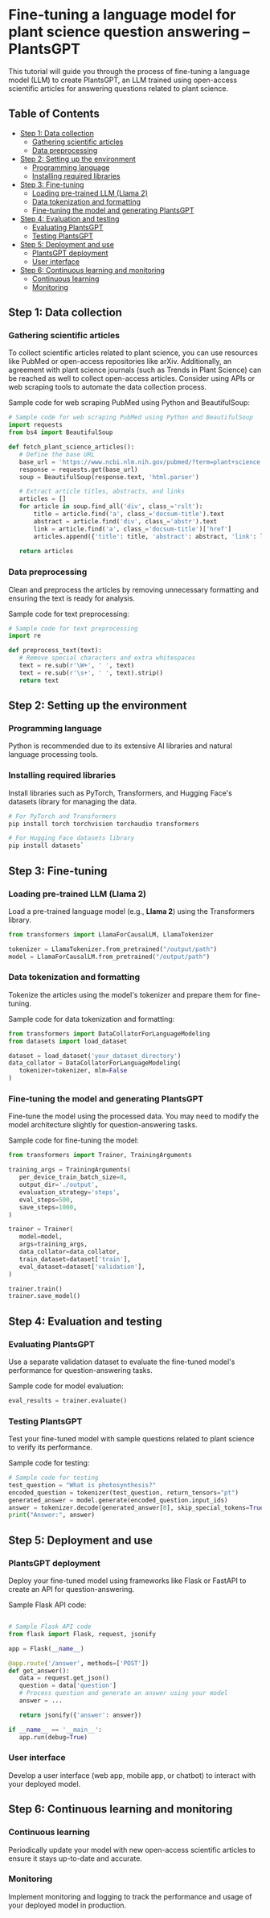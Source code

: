 # Fine-tuning a language model for plant science question answering – PlantsGPT

This tutorial will guide you through the process of fine-tuning a language model (LLM) to create PlantsGPT, an LLM trained using open-access scientific articles for answering questions related to plant science.

## Table of Contents

- [Step 1: Data collection](#step-1-data-collection)
  - [Gathering scientific articles](#gathering-scientific-articles)
  - [Data preprocessing](#data-preprocessing)
- [Step 2: Setting up the environment](#step-2-setting-up-the-environment)
  - [Programming language](#programming-language)
  - [Installing required libraries](#installing-required-libraries)
- [Step 3: Fine-tuning](#step-3-fine-tuning)
  - [Loading pre-trained LLM (Llama 2)](#loading-pre-trained-llm)
  - [Data tokenization and formatting](#data-tokenization-and-formatting)
  - [Fine-tuning the model and generating PlantsGPT](#fine-tuning-and-generating-plantsgpt)
- [Step 4: Evaluation and testing](#step-4-evaluation-and-testing)
  - [Evaluating PlantsGPT](#evaluating-plantsgpt)
  - [Testing PlantsGPT](#testing-plantsgpt)
- [Step 5: Deployment and use](#step-5-deployment-and-use)
  - [PlantsGPT deployment](#plantsgpt-deployment)
  - [User interface](#user-interface)
- [Step 6: Continuous learning and monitoring](#step-6-continuous-learning-and-monitoring)
  - [Continuous learning](#continuous-learning)
  - [Monitoring](#monitoring)

## Step 1: Data collection

### Gathering scientific articles

To collect scientific articles related to plant science, you can use resources like PubMed or open-access repositories like arXiv. Additionally, an agreement with plant science journals (such as Trends in Plant Science) can be reached as well to collect open-access articles. Consider using APIs or web scraping tools to automate the data collection process.

Sample code for web scraping PubMed using Python and BeautifulSoup:

```python
# Sample code for web scraping PubMed using Python and BeautifulSoup
import requests
from bs4 import BeautifulSoup

def fetch_plant_science_articles():
   # Define the base URL
   base_url = 'https://www.ncbi.nlm.nih.gov/pubmed/?term=plant+science'
   response = requests.get(base_url)
   soup = BeautifulSoup(response.text, 'html.parser')

   # Extract article titles, abstracts, and links
   articles = []
   for article in soup.find_all('div', class_='rslt'):
       title = article.find('a', class_='docsum-title').text
       abstract = article.find('div', class_='abstr').text
       link = article.find('a', class_='docsum-title')['href']
       articles.append({'title': title, 'abstract': abstract, 'link': link})
   
   return articles
   ```

### Data preprocessing

Clean and preprocess the articles by removing unnecessary formatting and ensuring the text is ready for analysis.

Sample code for text preprocessing:

```python
# Sample code for text preprocessing
import re

def preprocess_text(text):
   # Remove special characters and extra whitespaces
   text = re.sub(r'\W+', ' ', text)
   text = re.sub(r'\s+', ' ', text).strip()
   return text 
```
## Step 2: Setting up the environment

### Programming language

Python is recommended due to its extensive AI libraries and natural language processing tools.

### Installing required libraries

Install libraries such as PyTorch, Transformers, and Hugging Face's datasets library for managing the data.

```bash
# For PyTorch and Transformers
pip install torch torchvision torchaudio transformers

# For Hugging Face datasets library
pip install datasets` 
```
## Step 3: Fine-tuning

### Loading pre-trained LLM (Llama 2)

Load a pre-trained language model (e.g., **Llama 2**) using the Transformers library.
```python
from transformers import LlamaForCausalLM, LlamaTokenizer

tokenizer = LlamaTokenizer.from_pretrained("/output/path")
model = LlamaForCausalLM.from_pretrained("/output/path") 
```
### Data tokenization and formatting

Tokenize the articles using the model's tokenizer and prepare them for fine-tuning.

Sample code for data tokenization and formatting:

```python
from transformers import DataCollatorForLanguageModeling
from datasets import load_dataset

dataset = load_dataset('your_dataset_directory')
data_collator = DataCollatorForLanguageModeling(
   tokenizer=tokenizer, mlm=False
)
```

### Fine-tuning the model and generating PlantsGPT

Fine-tune the model using the processed data. You may need to modify the model architecture slightly for question-answering tasks.

Sample code for fine-tuning the model:

```python
from transformers import Trainer, TrainingArguments

training_args = TrainingArguments(
   per_device_train_batch_size=8,
   output_dir='./output',
   evaluation_strategy='steps',
   eval_steps=500,
   save_steps=1000,
)

trainer = Trainer(
   model=model,
   args=training_args,
   data_collator=data_collator,
   train_dataset=dataset['train'],
   eval_dataset=dataset['validation'],
)

trainer.train()
trainer.save_model()
```

## Step 4: Evaluation and testing

### Evaluating PlantsGPT

Use a separate validation dataset to evaluate the fine-tuned model's performance for question-answering tasks.

Sample code for model evaluation:

```python
eval_results = trainer.evaluate()
```

### Testing PlantsGPT

Test your fine-tuned model with sample questions related to plant science to verify its performance.

Sample code for testing:

```python
# Sample code for testing
test_question = "What is photosynthesis?"
encoded_question = tokenizer(test_question, return_tensors="pt")
generated_answer = model.generate(encoded_question.input_ids)
answer = tokenizer.decode(generated_answer[0], skip_special_tokens=True)
print("Answer:", answer)
```

## Step 5: Deployment and use

### PlantsGPT deployment

Deploy your fine-tuned model using frameworks like Flask or FastAPI to create an API for question-answering.

Sample Flask API code:

```python

# Sample Flask API code
from flask import Flask, request, jsonify

app = Flask(__name__)

@app.route('/answer', methods=['POST'])
def get_answer():
   data = request.get_json()
   question = data['question']
   # Process question and generate an answer using your model
   answer = ...

   return jsonify({'answer': answer})

if __name__ == '__main__':
   app.run(debug=True)
   ```

### User interface

Develop a user interface (web app, mobile app, or chatbot) to interact with your deployed model.

## Step 6: Continuous learning and monitoring

### Continuous learning

Periodically update your model with new open-access scientific articles to ensure it stays up-to-date and accurate.

### Monitoring

Implement monitoring and logging to track the performance and usage of your deployed model in production.
